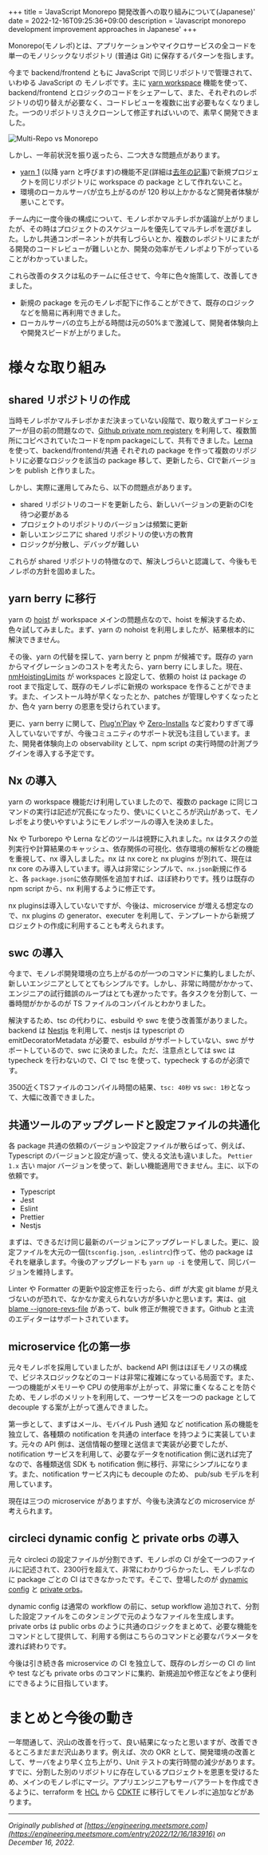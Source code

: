 +++
title = 'JavaScript Monorepo 開発改善への取り組みについて(Japanese)'
date = 2022-12-16T09:25:36+09:00
description = 'Javascript monorepo development improvement approaches in Japanese'
+++


Monorepo(モノレポ)とは、アプリケーションやマイクロサービスの全コードを単一のモノリシックなリポジトリ (普通は Git) に保存するパターンを指します。

今まで backend/frontend ともに JavaScript で同じリポジトリで管理されて、いわゆる JavaScript の モノレポです。主に [yarn workspace](https://classic.yarnpkg.com/en/docs/yarn-workflow) 機能を使って、backend/frontend とロジックのコードをシェアーして、また、それぞれのレポジトリの切り替えが必要なく、コードレビューを複数に出す必要もなくなりました。一つのリポジトリさえクローンして修正すればいいので、素早く開発できました。

![Multi-Repo vs Monorepo](https://storage.googleapis.com/zenn-user-upload/0b6954535479-20240604.png)

しかし、一年前状況を振り返ったら、二つ大きな問題点があります。

- [yarn 1](https://classic.yarnpkg.com/lang/en/) (以降 yarn と呼びます)の機能不足(詳細は[去年の記事](https://xingyahao.com/posts/npm-yarn-pnpm-ja/))で新規プロジェクトを同じリポジトリに workspace の package として作れないこと。
- 環境のローカルサーバが立ち上がるのが 120 秒以上かかるなど開発者体験が悪いことです。

チーム内に一度今後の構成について、モノレポかマルチレポか議論が上がりましたが、その時はプロジェクトのスケジュールを優先してマルチレポを選びました。しかし共通コンポーネントが共有しづらいとか、複数のレポジトリにまたがる開発のコードレビューが難しいとか、開発の効率がモノレポより下がっていることがわかっていました。

これら改善のタスクは私のチームに任させて、今年に色々施策して、改善してきました。

- 新規の package を元のモノレポ配下に作ることができて、既存のロジックなどを簡易に再利用できました。
- ローカルサーバの立ち上がる時間は元の50%まで激減して、開発者体験向上や開発スピードが上がりました。

# 様々な取り組み

## shared リポジトリの作成

当時モノレポかマルチレポかまだ決まっていない段階で、取り敢えずコードシェアーが目の前の問題なので、[Github private npm registery](https://docs.github.com/en/packages/working-with-a-github-packages-registry/working-with-the-npm-registry) を利用して、複数箇所にコピペされていたコードをnpm packageにして、共有できました。[Lerna](https://lerna.js.org/) を使って、backend/frontend/共通 それぞれの package を作って複数のリポジトリに必要なロジックを該当の package 移して、更新したら、CIで新バージョンを publish と作りました。

しかし、実際に運用してみたら、以下の問題点があります。

- shared リポジトリのコードを更新したら、新しいバージョンの更新のCIを待つ必要がある
- プロジェクトのリポジトリのバージョンは頻繁に更新
- 新しいエンジニアに shared リポジトリの使い方の教育
- ロジックが分散し、デバッグが難しい

これらが shared リポジトリの特徴なので、解決しづらいと認識して、今後もモノレポの方針を固めました。

## yarn berry に移行

yarn の [hoist](https://classic.yarnpkg.com/blog/2018/02/15/nohoist/) が workspace メインの問題点なので、hoist を解決するため、色々試してみました。まず、yarn の nohoist を利用しましたが、結果根本的に解決できません。

その後、yarn の代替を探して、yarn berry と pnpm が候補です。既存の yarn からマイグレーションのコストを考えたら、yarn berry にしました。現在、[nmHoistingLimits](https://yarnpkg.com/configuration/yarnrc#nmHoistingLimits) が workspaces と設定して、依頼の hoist は package の root まで指定して、既存のモノレポに新規の workspace を作ることができます。また、インストール時が早くなったとか、patches が管理しやすくなったとか、色々 yarn berry の恩恵を受けられています。

更に、yarn berry に関して、[Plug'n'Play](https://yarnpkg.com/features/pnp) や [Zero-Installs](https://yarnpkg.com/features/zero-installs) など変わりすぎて導入していないですが、今後コミュニティのサポート状況も注目しています。また、開発者体験向上の observability として、npm script の実行時間の計測プラグインを導入する予定です。

## Nx の導入

yarn の workspace 機能だけ利用していましたので、複数の package に同じコマンドの実行は記述が冗長になったり、使いにくいところが沢山があって、モノレポをより使いやすいようにモノレポツールの導入を決めました。

Nx や Turborepo や Lerna などのツールは視野に入れました。nx はタスクの並列実行や計算結果のキャッシュ、依存関係の可視化、依存環境の解析などの機能を重視して、nx 導入しました。nx は nx coreと nx plugins が別れて、現在は nx core のみ導入しています。導入は非常にシンプルで、`nx.json`新規に作ると、各 `package.json`に依存関係を追加すれば、ほぼ終わりです。残りは既存の npm script から、nx 利用するように修正です。

nx pluginsは導入していないですが、今後は、microservice が増える想定なので、nx plugins の generator、executer を利用して、テンプレートから新規プロジェクトの作成に利用することも考えられます。

## swc の導入

今まで、モノレポ開発環境の立ち上がるのが一つのコマンドに集約しましたが、新しいエンジニアとしてとてもシンプルです。しかし、非常に時間がかかって、エンジニアの試行錯誤のループはとても遅かったです。各タスクを分割して、一番時間がかかるのが TS ファイルのコンパイルとわかりました。

解決するため、tsc の代わりに、esbuild や swc を使う改善策がありました。backend は [Nestjs](https://nestjs.com/) を利用して、nestjs は typescript の emitDecoratorMetadata が必要で、esbuild がサポートしていない、swc がサポートしているので、swc に決めました。ただ、注意点としては swc は typecheck を行わないので、CI で tsc を使って、typecheck するのが必須です。

3500近くTSファイルのコンパイル時間の結果、`tsc: 40秒` vs `swc: 1秒`となって、大幅に改善できました。

## 共通ツールのアップグレードと設定ファイルの共通化

各 package 共通の依頼のバージョンや設定ファイルが散らばって、例えば、Typescript のバージョンと設定が違って、使える文法も違いました。 `Pettier 1.x` 古い major バージョンを使って、新しい機能適用できません。主に、以下の依頼です。

- Typescript
- Jest
- Eslint
- Prettier
- Nestjs

まずは、できるだけ同じ最新のバージョンにアップグレードしました。更に、設定ファイルを大元の一個(`tsconfig.json`, `.eslintrc`)作って、他の package はそれを継承します。今後のアップグレードも `yarn up -i` を使用して、同じバージョンを維持します。

Linter や Formatter の更新や設定修正を行ったら、diff が大変 git blame が見えづないのが恐れで、なかなか変えられない方が多いかと思います。実は、[git blame --ignore-revs-file](https://git-scm.com/docs/git-blame#Documentation/git-blame.txt---ignore-revs-fileltfilegt) があって、bulk 修正が無視できます。Github と主流のエディターはサポートされています。

## microservice 化の第一歩

元々モノレポを採用していましたが、backend API 側はほぼモノリスの構成で、ビジネスロジックなどのコードは非常に複雑になっている局面です。また、一つの機能がメモリーや CPU の使用率が上がって、非常に重くなることを防ぐため、モノレポのメリットを利用して、一つサービスを一つの package として decouple する案が上がって進んできました。

第一歩として、まずはメール、モバイル Push 通知 など notification 系の機能を独立して、各種類の notification を共通の interface を持つように実装しています。元々の API 側は、送信情報の整理と送信まで実装が必要でしたが、notification サービスを利用して、必要なデータをnotification 側に送れば完了なので、各種類送信 SDK も notification 側に移行、非常にシンプルになります。また、notification サービス内にも decouple のため、 pub/sub モデルを利用しています。

現在は三つの microservice がありますが、今後も決済などの microservice が考えられます。

## circleci dynamic config と private orbs の導入

元々 circleci の設定ファイルが分割できず、モノレポの CI が全て一つのファイルに記述されて、2300行を超えて、非常にわかりづらかったし、モノレポなのに package ごとの CI はできなかったです。そこで、登場したのが [dynamic config](https://circleci.com/docs/dynamic-config/) と [private orbs](https://circleci.com/blog/building-private-orbs/)。

dynamic config は通常の workflow の前に、setup workflow 追加されて、分割した設定ファイルをこのタンミングで元のようなファイルを生成します。private orbs は public orbs のように共通のロジックをまとめて、必要な機能をコマンドとして提供して、利用する側はこちらのコマンドと必要なパラメータを渡れば終わりです。

今後は引き続き各 microservice の CI を独立して、既存のレガシーの CI の lint や test なども private orbs のコマンドに集約、新規追加や修正などをより便利にできるように目指しています。

# まとめと今後の動き

一年間通して、沢山の改善を行って、良い結果になったと思いますが、改善できるところまだまだ沢山あります。例えば、次の OKR として、開発環境の改善として、サーバをより早く立ち上がり、Unit テストの実行時間の減少があります。すでに、分割した別のリポジトリに存在しているプロジェクトを恩恵を受けるため、メインのモノレポにマージ。アプリエンジニアもサーバアラートを作成できるように、terraform を [HCL](https://github.com/hashicorp/hcl) から [CDKTF](https://github.com/hashicorp/terraform-cdk) に移行してモノレポに追加などがあります。


---

*Originally published at [https://engineering.meetsmore.com](https://engineering.meetsmore.com/entry/2022/12/16/183916) on December 16, 2022.*